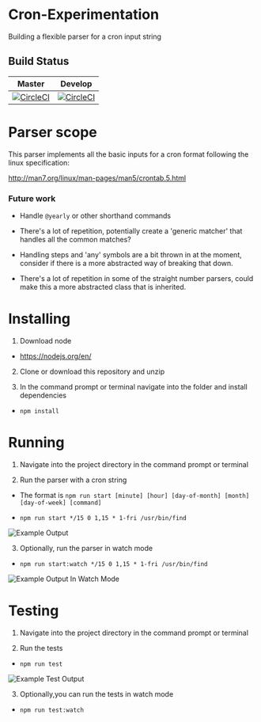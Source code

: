 # Cron-Experimentation
Building a flexible parser for a cron input string

## Build Status
| Master  |  Develop |
|---|---|
| [![CircleCI](https://circleci.com/gh/j-c-levin/cron-experimentation/tree/master.svg?style=svg)](https://circleci.com/gh/j-c-levin/cron-experimentation/tree/master)  |  [![CircleCI](https://circleci.com/gh/j-c-levin/cron-experimentation/tree/develop.svg?style=svg)](https://circleci.com/gh/j-c-levin/cron-experimentation/tree/develop) |

# Parser scope

This parser implements all the basic inputs for a cron format following the linux specification:

http://man7.org/linux/man-pages/man5/crontab.5.html

### Future work

* Handle ```@yearly``` or other shorthand commands

* There's a lot of repetition, potentially create a 'generic matcher' that handles all the common matches?

* Handling steps and 'any' symbols are a bit thrown in at the moment, consider if there is a more abstracted way of breaking that down.

* There's a lot of repetition in some of the straight number parsers, could make this a more abstracted class that is inherited.

# Installing
1) Download node

* https://nodejs.org/en/

2) Clone or download this repository and unzip

3) In the command prompt or terminal navigate into the folder and install dependencies

* ```npm install```

# Running 

1) Navigate into the project directory in the command prompt or terminal

2) Run the parser with a cron string

* The format is ```npm run start [minute] [hour] [day-of-month] [month] [day-of-week] [command]```

* ```npm run start */15 0 1,15 * 1-fri /usr/bin/find```

![Example Output](https://i.imgur.com/AgNyjd3.png "An image of a command prompt window displaying a successfully parsed cron string")

3) Optionally, run the parser in watch mode

* ```npm run start:watch */15 0 1,15 * 1-fri /usr/bin/find```

![Example Output In Watch Mode](https://i.imgur.com/es1uMQn.png "An image of a command prompt window running the cron parser in watch mode")

# Testing

1) Navigate into the project directory in the command prompt or terminal

2) Run the tests

* ```npm run test```

![Example Test Output](https://i.imgur.com/bNHIAUj.png "An image of a command prompt window running the tests")

3) Optionally,you can run the tests in watch mode

* ```npm run test:watch```